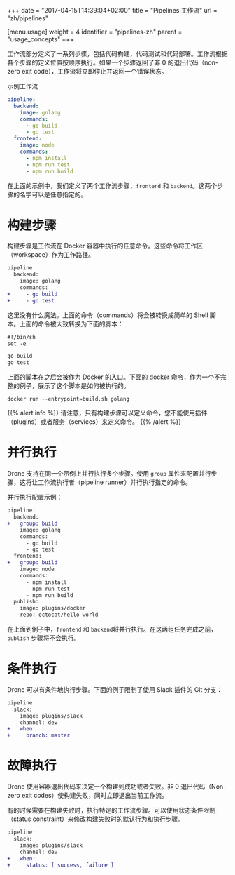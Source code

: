 +++
date = "2017-04-15T14:39:04+02:00"
title = "Pipelines 工作流"
url = "zh/pipelines"

[menu.usage]
  weight = 4
  identifier = "pipelines-zh"
  parent = "usage_concepts"
+++

<!--The pipeline section defines a list of steps to build, test and deploy your code. Pipeline steps are executed serially, in the order in which they are defined. If a step returns a non-zero exit code, the pipeline immediately aborts and returns a failure status.-->

工作流部分定义了一系列步骤，包括代码构建，代码测试和代码部署。工作流根据各个步骤的定义位置按顺序执行。如果一个步骤返回了非 0 的退出代码（non-zero exit code），工作流将立即停止并返回一个错误状态。

<!--Example pipeline:-->

示例工作流

```yaml
pipeline:
  backend:
    image: golang
    commands:
      - go build
      - go test
  frontend:
    image: node
    commands:
      - npm install
      - npm run test
      - npm run build
```

<!--In the above example we define two pipeline steps, `frontend` and `backend`. The names of these steps are completely arbitrary.-->

在上面的示例中，我们定义了两个工作流步骤，`frontend` 和 `backend`。这两个步骤的名字可以是任意指定的。

# 构建步骤

<!--Build steps are steps in your pipeline that execute arbitrary commands inside the specified docker container. The commands are executed using the workspace as the working directory.-->

构建步骤是工作流在 Docker 容器中执行的任意命令。这些命令将工作区（workspace）作为工作路径。

```diff
pipeline:
  backend:
    image: golang
    commands:
+     - go build
+     - go test
```

<!--There is no magic here. The above commands are converted to a simple shell script. The commands in the above example are roughly converted to the below script:-->

这里没有什么魔法。上面的命令（commands）将会被转换成简单的 Shell 脚本。上面的命令被大致转换为下面的脚本：

```diff
#!/bin/sh
set -e

go build
go test
```

<!--The above shell script is then executed as the docker entrypoint. The below docker command is an (incomplete) example of how the script is executed:-->

上面的脚本在之后会被作为 Docker 的入口。下面的 docker 命令，作为一个不完整的例子，展示了这个脚本是如何被执行的。

```
docker run --entrypoint=build.sh golang
```

<!--Please note that only build steps can define commands. You cannot use commands with plugins or services.-->

{{% alert info %}}
请注意，只有构建步骤可以定义命令，您不能使用插件（plugins）或者服务（services）来定义命令。
{{% /alert %}}

# 并行执行

<!--Drone supports parallel step execution for same-machine fan-in and fan-out. Parallel steps are configured using the `group` attribute. This instructs the pipeline runner to execute the named group in parallel.-->

Drone 支持在同一个示例上并行执行多个步骤。使用 `group` 属性来配置并行步骤，这将让工作流执行者（pipeline runner）并行执行指定的命令。

<!--Example parallel configuration:-->

并行执行配置示例：

```diff
pipeline:
  backend:
+   group: build
    image: golang
    commands:
      - go build
      - go test
  frontend:
+   group: build
    image: node
    commands:
      - npm install
      - npm run test
      - npm run build
  publish:
    image: plugins/docker
    repo: octocat/hello-world
```

<!--In the above example, the `frontend` and `backend` steps are executed in parallel. The pipeline runner will not execute the `publish` step until the group completes.-->

在上面到例子中，`frontend` 和 `backend`将并行执行。在这两组任务完成之前，`publish` 步骤将不会执行。

# 条件执行

<!--Drone gives you the ability to conditionally limit the execution of steps at runtime. The below example limits execution of Slack plugin steps based on branch:-->

Drone 可以有条件地执行步骤。下面的例子限制了使用 Slack 插件的 Git 分支：

```diff
pipeline:
  slack:
    image: plugins/slack
    channel: dev
+   when:
+     branch: master
```

# 故障执行

<!--Drone uses the container exit code to determine the success or failure status of a build. Non-zero exit codes fail the build and cause the pipeline to immediately exit.-->

Drone 使用容器退出代码来决定一个构建到成功或者失败。非 0 退出代码（Non-zero exit codes）使构建失败，同时立即退出当前工作流。

<!--There are use cases for executing pipeline steps on failure, such as sending notifications for failed builds. Use the status constraint to override the default behavior and execute steps even when the build status is failure:-->

有的时候需要在构建失败时，执行特定的工作流步骤。可以使用状态条件限制（status constraint）来修改构建失败时的默认行为和执行步骤。

```diff
pipeline:
  slack:
    image: plugins/slack
    channel: dev
+   when:
+     status: [ success, failure ]
```
